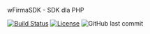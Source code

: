 wFirmaSDK - SDK dla PHP

[![Build Status](http://jenkins.webzzmaster.pl:8080/buildStatus/icon?job=wFirmaSDK)](http://jenkins.webzzmaster.pl:8080/job/wFirmaSDK/) [![License](https://img.shields.io/badge/License-Apache%202.0-blue.svg)](https://opensource.org/licenses/Apache-2.0) ![GitHub last commit](https://img.shields.io/github/last-commit/google/skia.svg?style=plastic)
